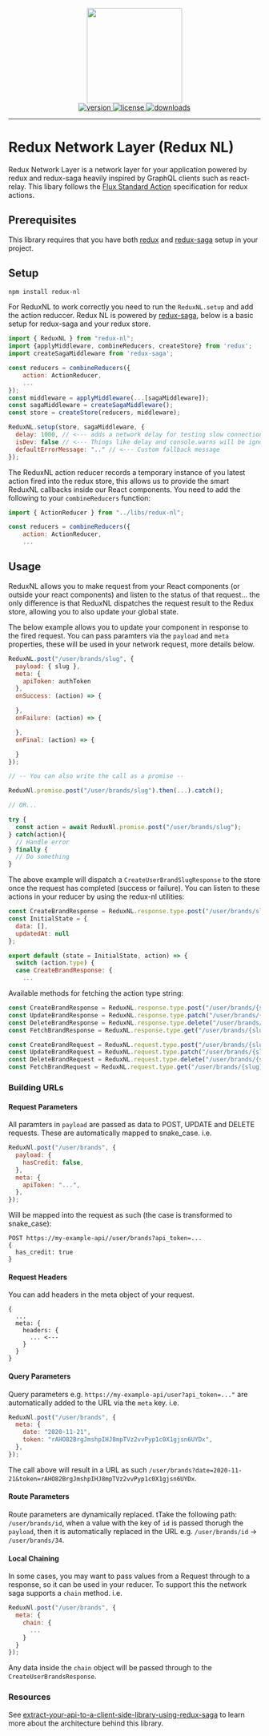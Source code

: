 <p align="center">
  <img src="https://raw.githubusercontent.com/aspect-apps/redux-ql/master/assets/thumbnail-dark-redux-ql.png" width="190" height="190">
  <br />
  <a href="https://www.npmjs.com/package/redux-nl" rel="nofollow">
    <img src="https://img.shields.io/npm/v/redux-nl.svg?style=flat-square" alt="version" style="max-width:100%;" />
  </a>
  <a href="https://www.npmjs.com/package/redux-nl" rel="nofollow">
    <img src="http://img.shields.io/npm/l/redux-nl.svg?style=flat-square" alt="license" style="max-width:100%;" />
  </a>
  <a href="https://www.npmjs.com/package/redux-nl" rel="nofollow">
    <img src="http://img.shields.io/npm/dt/redux-nl.svg?style=flat-square" alt="downloads" style="max-width:100%;" />
  </a>

  <hr />
</p>

# Redux Network Layer (Redux NL)

Redux Network Layer is a network layer for your application powered by redux and redux-saga heavily inspired by GraphQL clients such as react-relay. This libary follows the [Flux Standard Action](https://github.com/redux-utilities/flux-standard-action) specification for redux actions.

## Prerequisites

This library requires that you have both [redux](https://redux.js.org/) and [redux-saga](https://redux-saga.js.org/) setup in your project.

## Setup

```sh
npm install redux-nl
```

For ReduxNL to work correctly you need to run the `ReduxNL.setup` and add the action reduccer. Redux NL is powered by [redux-saga](https://redux-saga.js.org/), below is a basic setup for redux-saga and your redux store.

```js
import { ReduxNL } from "redux-nl";
import {applyMiddleware, combineReducers, createStore} from 'redux';
import createSagaMiddleware from 'redux-saga';

const reducers = combineReducers({
    action: ActionReducer,
    ...
});
const middleware = applyMiddleware(...[sagaMiddleware]);
const sagaMiddleware = createSagaMiddleware();
const store = createStore(reducers, middleware);

ReduxNL.setup(store, sagaMiddleware, {
  delay: 1000, // <--- adds a network delay for testing slow connections
  isDev: false // <--- Things like delay and console.warns will be ignored when this is false
  defaultErrorMessage: ".." // <--- Custom fallback message
});
```

The ReduxNL action reducer records a temporary instance of you latest action fired into the redux store, this allows us to provide the smart ReduxNL callbacks inside our React components. You need to add the following to your `combineReducers` function:

```js
import { ActionReducer } from "../libs/redux-nl";

const reducers = combineReducers({
    action: ActionReducer,
    ...
```

## Usage

ReduxNL allows you to make request from your React components (or outside your react components) and listen to the status of that request... the only difference is that ReduxNL dispatches the request result to the Redux store, allowing you to also update your global state.

The below example allows you to update your component in response to the fired request. You can pass paramters via the `payload` and `meta` properties, these will be used in your network request, more details below.

```js
ReduxNL.post("/user/brands/slug", {
  payload: { slug },
  meta: {
    apiToken: authToken
  },
  onSuccess: (action) => {

  },
  onFailure: (action) => {

  },
  onFinal: (action) => {

  }
});

// -- You can also write the call as a promise --

ReduxNl.promise.post("/user/brands/slug").then(...).catch();

// OR...

try {
  const action = await ReduxNl.promise.post("/user/brands/slug");
} catch(action){
  // Handle error
} finally {
  // Do something
}

```

The above example will dispatch a `CreateUserBrandSlugResponse` to the store once the request has completed (success or failure). You can listen to these actions in your reducer by using the redux-nl utilities:

```js
const CreateBrandResponse = ReduxNL.response.type.post("/user/brands/slug");
const InitialState = {
  data: [],
  updatedAt: null
};

export default (state = InitialState, action) => {
  switch (action.type) {
  case CreateBrandResponse: {
    ...
```

Available methods for fetching the action type string:

```js
const CreateBrandResponse = ReduxNL.response.type.post("/user/brands/{slug}") -> CreateUserBrandsSlugResponse
const UpdateBrandResponse = ReduxNL.response.type.patch("/user/brands/{slug}") -> UpdateUserBrandsSlugResponse
const DeleteBrandResponse = ReduxNL.response.type.delete("/user/brands/{slug}") -> DeleteUserBrandsSlugResponse
const FetchBrandResponse = ReduxNL.response.type.get("/user/brands/{slug}") -> FetchUserBrandsSlugResponse

const CreateBrandRequest = ReduxNL.request.type.post("/user/brands/{slug}") -> CreateUserBrandsSlugRequest
const UpdateBrandRequest = ReduxNL.request.type.patch("/user/brands/{slug}") -> UpdateUserBrandsSlugRequest
const DeleteBrandRequest = ReduxNL.request.type.delete("/user/brands/{slug}") -> DeleteUserBrandsSlugRequest
const FetchBrandRequest = ReduxNL.request.type.get("/user/brands/{slug}") -> FetchUserBrandsSlugRequest
```

### Building URLs

#### Request Parameters

All paramters in `payload` are passed as data to POST, UPDATE and DELETE requests. These are automatically mapped to snake_case. i.e.

```js
ReduxNl.post("/user/brands", {
  payload: {
    hasCredit: false,
  },
  meta: {
    apiToken: "...",
  },
});
```

Will be mapped into the request as such (the case is transformed to snake_case):

```
POST https://my-example-api//user/brands?api_token=...
{
  has_credit: true
}
```

#### Request Headers

You can add headers in the meta object of your request.

```
{
  ...
  meta: {
    headers: {
      ... <---
    }
  }
}
```

#### Query Parameters

Query parameters e.g. `https://my-example-api/user?api_token=..."` are automatically added to the URL via the `meta` key. i.e.

```js
ReduxNl.post("/user/brands", {
  meta: {
    date: "2020-11-21",
    token: "rAHO82BrgJmshpIHJ8mpTVz2vvPyp1c0X1gjsn6UYDx",
  },
});
```

The call above will result in a URL as such `/user/brands?date=2020-11-21&token=rAHO82BrgJmshpIHJ8mpTVz2vvPyp1c0X1gjsn6UYDx`.

#### Route Parameters

Route parameters are dynamically replaced. tTake the following path: `/user/brands/id`, when a value with the key of `id` is passed thorugh the `payload`, then it is automatically replaced in the URL e.g. `/user/brands/id` -> `/user/brands/34`.

#### Local Chaining

In some cases, you may want to pass values from a Request through to a response, so it can be used in your reducer. To support this the network saga supports a `chain` method. i.e.

```js
ReduxNl.post("/user/brands", {
  meta: {
    chain: {
      ...
    }
  }
});
```

Any data inside the `chain` object will be passed through to the `CreateUserBrandsResponse`.

### Resources

See [extract-your-api-to-a-client-side-library-using-redux-saga](https://medium.com/@lukebrandonfarrell/network-layer-extract-your-api-to-a-client-side-library-using-redux-saga-514fecfe34a7) to learn more about the architecture behind this library.
